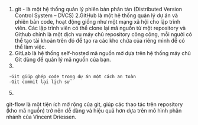   1. git - là một hệ thống quản lý phiên bản phân tán (Distributed Version Control System – DVCS)
   2.GitHub là một hệ thống quản lý dự án và phiên bản code, hoạt động giống như một mạng xã hội cho lập trình viên. Các lập trình viên có thể clone lại mã nguồn từ một repository và Github chính là một dịch vụ máy chủ repository công cộng, mỗi người có thể tạo tài khoản trên đó để tạo ra các kho chứa của riêng mình để có thể làm việc.
   3. GitLab là hệ thống self-hosted mã nguồn mở dựa trên hệ thống máy chủ Git dùng để quản lý mã nguồn của bạn.
   4. 
     -Git giúp ghép code trong dự án một cách an toàn
     -Git commit lại lịch sử
  5.
  git-flow là một tiện ích mở rộng của git, giúp các thao tác trên repository (kho mã nguồn) trở nên dễ dàng và hiệu quả hơn dựa trên mô hình phân nhánh của Vincent Driessen.
